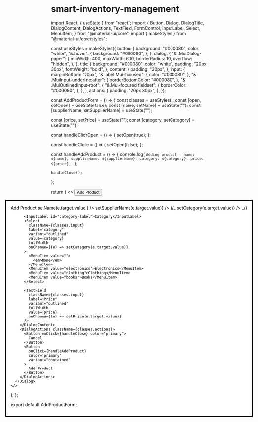 # smart-inventory-management

<!-- final -->

import React, { useState } from "react";
import {
Button,
Dialog,
DialogTitle,
DialogContent,
DialogActions,
TextField,
FormControl,
InputLabel,
Select,
MenuItem,
} from "@material-ui/core";
import { makeStyles } from "@material-ui/core/styles";

const useStyles = makeStyles({
button: {
background: "#000080",
color: "white",
"&:hover": {
background: "#000080",
},
},
dialog: {
"& .MuiDialog-paper": {
minWidth: 400,
maxWidth: 600,
borderRadius: 10,
overflow: "hidden",
},
},
title: {
background: "#000080",
color: "white",
padding: "20px 30px",
fontWeight: "bold",
},
content: {
padding: "30px",
},
input: {
marginBottom: "20px",
"& label.Mui-focused": {
color: "#000080",
},
"& .MuiInput-underline:after": {
borderBottomColor: "#000080",
},
"& .MuiOutlinedInput-root": {
"&.Mui-focused fieldset": {
borderColor: "#000080",
},
},
},
actions: {
padding: "20px 30px",
},
});

const AddProductForm = () => {
const classes = useStyles();
const [open, setOpen] = useState(false);
const [name, setName] = useState("");
const [supplierName, setSupplierName] = useState("");

const [price, setPrice] = useState("");
const [category, setCategory] = useState("");

const handleClickOpen = () => {
setOpen(true);
};

const handleClose = () => {
setOpen(false);
};

const handleAddProduct = () => {
console.log(
`Adding product - name: ${name}, supplierName: ${supplierName}, category: ${category}, price: ${price}, `
);

    handleClose();

};

return (
<>
<Button className={classes.button} onClick={handleClickOpen}>
Add Product
</Button>
<Dialog open={open} onClose={handleClose} className={classes.dialog}>
<DialogTitle className={classes.title}>Add Product</DialogTitle>
<DialogContent className={classes.content}>
<TextField
className={classes.input}
label="Product Name"
variant="outlined"
fullWidth
value={name}
onChange={(e) => setName(e.target.value)}
/>
<TextField
className={classes.input}
label="Supplier Name"
variant="outlined"
fullWidth
value={supplierName}
onChange={(e) => setSupplierName(e.target.value)}
/>
{/_ <TextField
className={classes.input}
label="category"
variant="outlined"
fullWidth
value={category}
onChange={(e) => setCategory(e.target.value)}
/> _/}

          <InputLabel id="category-label">Category</InputLabel>
          <Select
            className={classes.input}
            label="category"
            variant="outlined"
            value={category}
            fullWidth
            onChange={(e) => setCategory(e.target.value)}
          >
            <MenuItem value="">
              <em>None</em>
            </MenuItem>
            <MenuItem value="electronics">Electronics</MenuItem>
            <MenuItem value="clothing">Clothing</MenuItem>
            <MenuItem value="books">Books</MenuItem>
          </Select>

          <TextField
            className={classes.input}
            label="Price"
            variant="outlined"
            fullWidth
            value={price}
            onChange={(e) => setPrice(e.target.value)}
          />
        </DialogContent>
        <DialogActions className={classes.actions}>
          <Button onClick={handleClose} color="primary">
            Cancel
          </Button>
          <Button
            onClick={handleAddProduct}
            color="primary"
            variant="contained"
          >
            Add Product
          </Button>
        </DialogActions>
      </Dialog>
    </>

);
};

export default AddProductForm;
